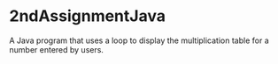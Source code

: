 # 2ndAssignmentJava
A Java program that uses a loop to display the multiplication table for a number entered by users.
